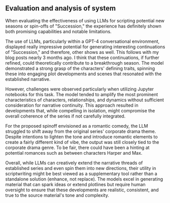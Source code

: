 ## Evaluation and analysis of system

When evaluating the effectiveness of using LLMs for scripting potential new seasons or spin-offs of "Succession," the experience has definitely shown both promising capabilities and notable limitations.

The use of LLMs, particularly within a GPT-4 conversational environment, displayed really impressive potential for generating interesting continuations of "Succession," and therefore, other shows as well. This follows with my blog posts nearly 3 months ago. I think that these continuations, if further refined, could theoretically contribute to a breakthrough season. The model demonstrated a strong grasp of the characters' defining traits, spinning these into engaging plot developments and scenes that resonated with the established narrative.

However, challenges were observed particularly when utilizing Jupyter notebooks for this task. The model tended to amplify the most prominent characteristics of characters, relationships, and dynamics without sufficient consideration for narrative continuity. This approach resulted in developments that, while compelling in isolation, might compromise the overall coherence of the series if not carefully integrated.

For the proposed spinoff envisioned as a romantic comedy, the LLM struggled to shift away from the original series' corporate drama theme. Despite intentions to lighten the tone and introduce romantic elements to create a fairly different kind of vibe, the output was still closely tied to the corporate drama genre. To be fair, there could have been a hinting at potential romances such as between characters Harper and Max. 

Overall, while LLMs can creatively extend the narrative threads of established series and even spin them into new directions, their utility in scriptwriting might be best viewed as a supplementary tool rather than a standalone solution (enhance, not replace). The models excel in generating material that can spark ideas or extend plotlines but require human oversight to ensure that these developments are realistic, consistent, and true to the source material's tone and complexity.






